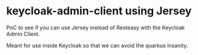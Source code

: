 # keycloak-admin-client using Jersey

PoC to see if you can use Jersey instead of Resteasy with the Keycloak Admin Client.

Meant for use inside Keycloak so that we can avoid the quarkus insanity.

